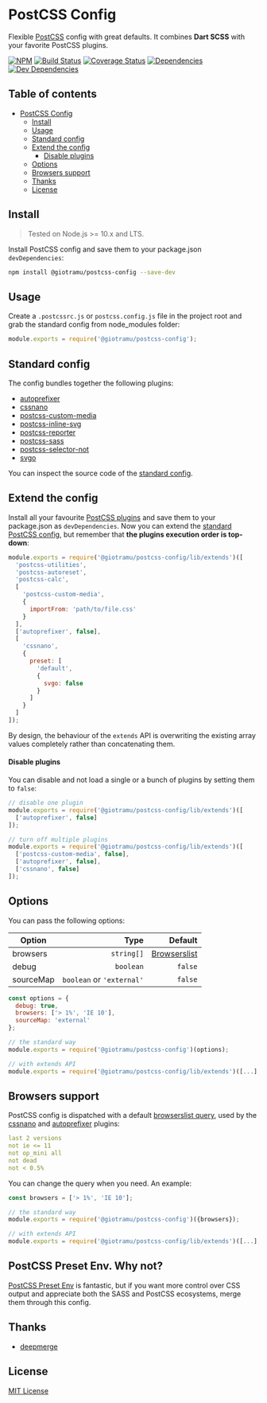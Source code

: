 # PostCSS Config

Flexible [PostCSS][postcss-doc-url] config with great defaults. It combines **Dart SCSS** with your favorite PostCSS plugins.

[![NPM][npm-img]][npm-url]
[![Build Status][ci-img]][ci-url]
[![Coverage Status][coverage-img]][coverage-url]
[![Dependencies][deps-img]][deps-url]
[![Dev Dependencies][devdeps-img]][devdeps-url]

## Table of contents

- [PostCSS Config](#postcss-config)
  - [Install](#install)
  - [Usage](#usage)
  - [Standard config](#standard-config)
  - [Extend the config](#extend-the-config)
    - [Disable plugins](#disable-plugins)
  - [Options](#options)
  - [Browsers support](#browsers-support)
  - [Thanks](#thanks)
  - [License](#license)

## Install

> Tested on Node.js >= 10.x and LTS.

Install PostCSS config and save them to your package.json `devDependencies`:

```sh
npm install @giotramu/postcss-config --save-dev
```

## Usage

Create a `.postcssrc.js` or `postcss.config.js` file in the project root and grab the standard config from node_modules folder:

```js
module.exports = require('@giotramu/postcss-config');
```

## Standard config

The config bundles together the following plugins:

- [autoprefixer][autoprefixer-url]
- [cssnano][cssnano-url]
- [postcss-custom-media][postcss-custom-media-url]
- [postcss-inline-svg][postcss-inline-svg-url]
- [postcss-reporter][postcss-reporter-url]
- [postcss-sass][postcss-sass-url]
- [postcss-selector-not][postcss-selector-not-url]
- [svgo][svgo-url]

You can inspect the source code of the [standard config][standard-config-url].

## Extend the config

Install all your favourite [PostCSS plugins][postcss-plugins-url] and save them to your package.json as `devDependencies`. Now you can extend the [standard PostCSS config][standard-config-url], but remember that **the plugins execution order is top-down**:

```js
module.exports = require('@giotramu/postcss-config/lib/extends')([
  'postcss-utilities',
  'postcss-autoreset',
  'postcss-calc',
  [
    'postcss-custom-media',
    {
      importFrom: 'path/to/file.css'
    }
  ],
  ['autoprefixer', false],
  [
    'cssnano',
    {
      preset: [
        'default',
        {
          svgo: false
        }
      ]
    }
  ]
]);
```

By design, the behaviour of the `extends` API is overwriting the existing array values completely rather than concatenating them.

#### Disable plugins

You can disable and not load a single or a bunch of plugins by setting them to `false`:

```js
// disable one plugin
module.exports = require('@giotramu/postcss-config/lib/extends')([
  ['autoprefixer', false]
]);

// turn off multiple plugins
module.exports = require('@giotramu/postcss-config/lib/extends')([
  ['postcss-custom-media', false],
  ['autoprefixer', false],
  ['cssnano', false]
]);
```

## Options

You can pass the following options:

| Option    |                      Type |                           Default |
| --------- | ------------------------: | --------------------------------: |
| browsers  |                `string[]` | [Browserslist](#browsers-support) |
| debug     |                 `boolean` |                           `false` |
| sourceMap | `boolean` or `'external'` |                           `false` |

```js
const options = {
  debug: true,
  browsers: ['> 1%', 'IE 10'],
  sourceMap: 'external'
};

// the standard way
module.exports = require('@giotramu/postcss-config')(options);

// with extends API
module.exports = require('@giotramu/postcss-config/lib/extends')([...], options);
```

## Browsers support

PostCSS config is dispatched with a default [browserslist query][browserslist-url], used by the [cssnano][cssnano-url] and [autoprefixer][autoprefixer-url] plugins:

```yml
last 2 versions
not ie <= 11
not op_mini all
not dead
not < 0.5%
```

You can change the query when you need. An example:

```js
const browsers = ['> 1%', 'IE 10'];

// the standard way
module.exports = require('@giotramu/postcss-config')({browsers});

// with extends API
module.exports = require('@giotramu/postcss-config/lib/extends')([...], {browsers});

```

## PostCSS Preset Env. Why not?

[PostCSS Preset Env][postcss-preset-env-url] is fantastic, but if you want more control over CSS output and appreciate both the SASS and PostCSS ecosystems, merge them through this config.

## Thanks

- [deepmerge][deepmerge-url]

## License

[MIT License](./LICENSE)

<!---
  B A D G E S
-->

[ci-img]: https://github.com/giotramu/postcss-config/workflows/test%20and%20build/badge.svg?branch=master
[coverage-img]: https://coveralls.io/repos/github/giotramu/postcss-config/badge.svg?branch=master
[deps-img]: https://badgen.net/david/dep/giotramu/postcss-config
[devdeps-img]: https://badgen.net/david/dev/giotramu/postcss-config
[npm-img]: https://badgen.net/npm/v/@giotramu/postcss-config?label=npm%20package

<!---
  L I N K S
-->

[autoprefixer-url]: https://github.com/postcss/autoprefixer
[browserslist-url]: https://browserl.ist/?q=last+2+versions%2C+not+ie+%3C%3D+11%2C+not+op_mini+all%2C+not+dead%2C+not+%3C+0.5%25
[ci-url]: https://github.com/giotramu/postcss-config/actions
[coverage-url]: https://coveralls.io/github/giotramu/postcss-config
[cssnano-url]: https://github.com/cssnano/cssnano
[deepmerge-url]: https://github.com/TehShrike/deepmerge
[deps-url]: https://david-dm.org/giotramu/postcss-config
[devdeps-url]: https://david-dm.org/giotramu/postcss-config?type=dev
[npm-url]: https://www.npmjs.com/package/@giotramu/postcss-config
[postcss-custom-media-url]: https://github.com/postcss/postcss-custom-media
[postcss-doc-url]: https://postcss.org
[postcss-inline-svg-url]: https://github.com/TrySound/postcss-inline-svg
[postcss-plugins-url]: https://github.com/postcss/postcss/blob/master/docs/plugins.md
[postcss-preset-env-url]: https://github.com/csstools/postcss-preset-env
[postcss-reporter-url]: https://github.com/postcss/postcss-reporter
[postcss-sass-url]: https://github.com/jonathantneal/postcss-sass
[postcss-selector-not-url]: https://github.com/postcss/postcss-selector-not
[standard-config-url]: ./src/test/_config.ts
[svgo-url]: https://github.com/svg/svgo
